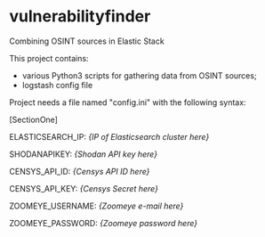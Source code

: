 # vulnerabilityfinder
Combining OSINT sources in Elastic Stack

This project contains: 
+ various Python3 scripts for gathering data from OSINT sources; 
+ logstash config file

Project needs a file named "config.ini" with the following syntax:

[SectionOne]

ELASTICSEARCH_IP: *{IP of Elasticsearch cluster here}*

SHODANAPIKEY: *{Shodan API key here}*

CENSYS_API_ID: *{Censys API ID here}* 

CENSYS_API_KEY: *{Censys Secret here}* 

ZOOMEYE_USERNAME: *{Zoomeye e-mail here}*

ZOOMEYE_PASSWORD: *{Zoomeye password here}*

